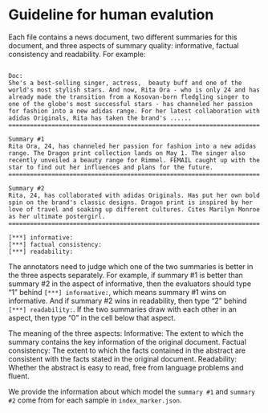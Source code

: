 # Guideline for human evalution

Each file contains a news document, two different summaries for this document, and three aspects of summary quality: informative, factual consistency and readability. For example:

```

Doc:
She's a best-selling singer, actress,  beauty buff and one of the world's most stylish stars. And now, Rita Ora - who is only 24 and has already made the transition from a Kosovan-born fledgling singer to one of the globe's most successful stars - has channeled her passion for fashion into a new adidas range. For her latest collaboration with adidas Originals, Rita has taken the brand's ......
======================================================================

Summary #1
Rita Ora, 24, has channeled her passion for fashion into a new adidas range. The Dragon print collection lands on May 1. The singer also recently unveiled a beauty range for Rimmel. FEMAIL caught up with the star to find out her influences and plans for the future.
======================================================================

Summary #2
Rita, 24, has collaborated with adidas Originals. Has put her own bold spin on the brand's classic designs. Dragon print is inspired by her love of travel and soaking up different cultures. Cites Marilyn Monroe as her ultimate postergirl.
======================================================================

[***] informative: 
[***] factual consistency: 
[***] readability: 

```

The annotators need to judge which one of the two summaries is better in the three aspects separately. For example, if summary #1 is better than summary #2 in the aspect of informative, then the evaluators should type “1” behind `[***] informative:`, which means summary #1 wins on informative. And if summary #2 wins in readability, then type “2” behind `[***] readability:`. If the two summaries draw with each other in an aspect, then type “0” in the cell below that aspect. 

The meaning of the three aspects: 
Informative: The extent to which the summary contains the key information of the original document.
Factual consistency: The extent to which the facts contained in the abstract are consistent with the facts stated in the original document.
Readability: Whether the abstract is easy to read, free from language problems and fluent.

We provide the information about which model the `summary #1` and `summary #2` come from for each sample in `index_marker.json`.
